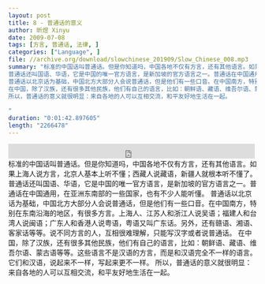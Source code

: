 ```yaml
---
layout: post
title: 8 - 普通话的意义
author: 昕煜 Xinyu
date: 2009-07-08
tags: [方言, 普通话, 法律, ]
categories: ["Language", ]
file: //archive.org/download/slowchinese_201909/Slow_Chinese_008.mp3
summary: "标准的中国话叫普通话。但是你知道吗，中国各地不仅有方言，还有其他语言。如果上海人说方言，北京人基本上听不懂；西藏人说藏语，新疆人就根本听不懂了。
普通话还叫国语、华语，它是中国的唯一官方语言，是新加坡的官方语言之一。普通话在中国通用，在亚洲东南部的一些国家，也有不少人能听懂。
普通话以北京话为基础，中国北方大部分人会说普通话，但是他们有一些口音。在中国南方，特别在东南沿海的地区，有很多方言。上海人、江苏人和浙江人说吴语；福建人和台湾人说闽语；广东人和香港人说粤语，粤语又叫广东话。另外，还有赣语、湘语、客家话等等。说不同方言的人，互相很难理解，只能写汉字或者说普通话。
在中国，除了汉族，还有很多其他民族，他们有自己的语言，比如：朝鲜语、藏语、维吾尔语、蒙古语等等。这些语言不是汉语的方言，而是和汉语完全不一样的语言。它们和汉语，说起来不一样，写起来更不一样。
所以，普通话的意义就很明显：来自各地的人可以互相交流，和平友好地生活在一起。
 
"
duration: "0:01:42.897605"
length: "2266478"
---
```


<iframe src="https://archive.org/embed/slowchinese_201909/Slow_Chinese_008.mp3" width="500" height="30" frameborder="0" webkitallowfullscreen="true" mozallowfullscreen="true" allowfullscreen></iframe>
标准的中国话叫普通话。但是你知道吗，中国各地不仅有方言，还有其他语言。如果上海人说方言，北京人基本上听不懂；西藏人说藏语，新疆人就根本听不懂了。
普通话还叫国语、华语，它是中国的唯一官方语言，是新加坡的官方语言之一。普通话在中国通用，在亚洲东南部的一些国家，也有不少人能听懂。
普通话以北京话为基础，中国北方大部分人会说普通话，但是他们有一些口音。在中国南方，特别在东南沿海的地区，有很多方言。上海人、江苏人和浙江人说吴语；福建人和台湾人说闽语；广东人和香港人说粤语，粤语又叫广东话。另外，还有赣语、湘语、客家话等等。说不同方言的人，互相很难理解，只能写汉字或者说普通话。
在中国，除了汉族，还有很多其他民族，他们有自己的语言，比如：朝鲜语、藏语、维吾尔语、蒙古语等等。这些语言不是汉语的方言，而是和汉语完全不一样的语言。它们和汉语，说起来不一样，写起来更不一样。
所以，普通话的意义就很明显：来自各地的人可以互相交流，和平友好地生活在一起。
 
